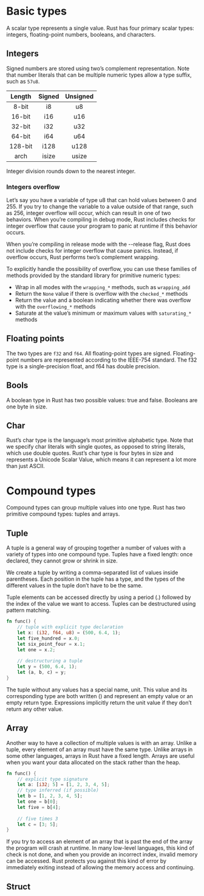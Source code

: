 # Basic types

A scalar type represents a single value. Rust has four primary scalar types: integers,
floating-point numbers, booleans, and characters.

## Integers
Signed numbers are stored using two’s complement representation. Note that number literals
that can be multiple numeric types allow a type suffix, such as `57u8`.

|  Length   | Signed | Unsigned | 
|:---------:|:------:|:--------:|
|   8-bit   |   i8   |    u8    |
|  16-bit   |  i16	  |   u16    |
|  32-bit   |  i32	  |   u32    |
|  64-bit   |  i64	  |   u64    |
| 128-bit 	 | i128	  |   u128   |
|   arch    | isize  |  usize   |

Integer division rounds down to the nearest integer.

### Integers overflow

Let’s say you have a variable of type u8 that can hold values between 0 and 255. If you
try to change the variable to a value outside of that range, such as 256, integer overflow
will occur, which can result in one of two behaviors. When you’re compiling in debug mode,
Rust includes checks for integer overflow that cause your program to panic at runtime if
this behavior occurs.

When you’re compiling in release mode with the --release flag, Rust does not include
checks for integer overflow that cause panics. Instead, if overflow occurs, Rust performs
two’s complement wrapping.

To explicitly handle the possibility of overflow, you can use these families of methods
provided by the standard library for primitive numeric types:

- Wrap in all modes with the `wrapping_*` methods, such as `wrapping_add`
- Return the `None` value if there is overflow with the `checked_*` methods
- Return the value and a boolean indicating whether there was overflow with the 
`overflowing_*` methods
- Saturate at the value’s minimum or maximum values with `saturating_*` methods

## Floating points

The two types are `f32` and `f64`. All floating-point types are signed. Floating-point
numbers are represented according to the IEEE-754 standard. The f32 type is a
single-precision  float, and f64 has double precision.

## Bools

A boolean type in Rust has two possible values: true and false. Booleans are one byte in size.

## Char

Rust’s char type is the language’s most primitive alphabetic type. Note that we specify
char  literals with single quotes, as opposed to string literals, which use double quotes.
Rust’s char type is four bytes in size and represents a Unicode Scalar Value, which means
it can represent a lot more than just ASCII.

# Compound types

Compound types can group multiple values into one type. Rust has two primitive compound
types: tuples and arrays.

## Tuple

A tuple is a general way of grouping together a number of values with a variety of types
into  one compound type. Tuples have a fixed length: once declared, they cannot grow or
shrink in size.

We create a tuple by writing a comma-separated list of values inside parentheses. Each
position in the tuple has a type, and the types of the different values in the tuple don’t
have to be the same.

Tuple elements can be accessed directly by using a period (.) followed by the index of the 
value we want to access. Tuples can be destructured using pattern matching.

```rust
fn func() {
    // tuple with explicit type declaration
    let x: (i32, f64, u8) = (500, 6.4, 1);
    let five_hundred = x.0;
    let six_point_four = x.1;
    let one = x.2;
    
    // destructuring a tuple
    let y = (500, 6.4, 1);
    let (a, b, c) = y;
}
```

The tuple without any values has a special name, unit. This value and its corresponding
type are both written () and represent an empty value or an empty return type. Expressions
implicitly return the unit value if they don’t return any other value.

## Array

Another way to have a collection of multiple values is with an array. Unlike a tuple, every
element of an array must have the same type. Unlike arrays in some other languages, arrays
in Rust have a fixed length. Arrays are useful when you want your data allocated on the
stack  rather than the heap.

```rust
fn func() {
    // explicit type signature
    let a: [i32; 5] = [1, 2, 3, 4, 5];
    // type inferred (if possible)
    let b = [1, 2, 3, 4, 5];
    let one = b[0];
    let five = b[4];
    
    // five times 3
    let c = [3; 5];
}
```

If you try to access an element of an array that is past the end of the array the program
will crash at runtime.  In many low-level languages, this kind of check is not done, and when
you provide an incorrect index, invalid memory can be accessed. Rust protects you against
this kind of error by immediately exiting instead of allowing the memory access and continuing.

## Struct